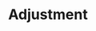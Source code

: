 ---
title: Adjustment
longTitle: 'Adjustment'
tags:
- gccommon
relatedTerm:
- "[[Transformation]]"
use:
- "[[Maladjustment Adaptation]]"
---